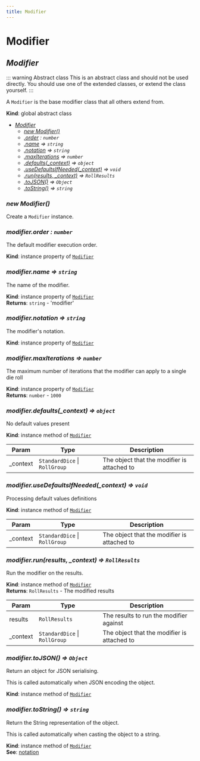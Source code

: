 ```yaml
---
title: Modifier
---
```


# Modifier

<a name="Modifier"></a>

## *Modifier*
::: warning Abstract class
This is an abstract class and should not be used directly.
You should use one of the extended classes, or extend the class yourself.
:::

A `Modifier` is the base modifier class that all others extend from.

**Kind**: global abstract class  

* *[Modifier](#Modifier)*
    * *[new Modifier()](#new_Modifier_new)*
    * *[.order](#Modifier+order) : <code>number</code>*
    * *[.name](#Modifier+name) ⇒ <code>string</code>*
    * *[.notation](#Modifier+notation) ⇒ <code>string</code>*
    * *[.maxIterations](#Modifier+maxIterations) ⇒ <code>number</code>*
    * *[.defaults(_context)](#Modifier+defaults) ⇒ <code>object</code>*
    * *[.useDefaultsIfNeeded(_context)](#Modifier+useDefaultsIfNeeded) ⇒ <code>void</code>*
    * *[.run(results, _context)](#Modifier+run) ⇒ <code>RollResults</code>*
    * *[.toJSON()](#Modifier+toJSON) ⇒ <code>Object</code>*
    * *[.toString()](#Modifier+toString) ⇒ <code>string</code>*

<a name="new_Modifier_new"></a>

### *new Modifier()*
Create a `Modifier` instance.

<a name="Modifier+order"></a>

### *modifier.order : <code>number</code>*
The default modifier execution order.

**Kind**: instance property of [<code>Modifier</code>](#Modifier)  
<a name="Modifier+name"></a>

### *modifier.name ⇒ <code>string</code>*
The name of the modifier.

**Kind**: instance property of [<code>Modifier</code>](#Modifier)  
**Returns**: <code>string</code> - 'modifier'  
<a name="Modifier+notation"></a>

### *modifier.notation ⇒ <code>string</code>*
The modifier's notation.

**Kind**: instance property of [<code>Modifier</code>](#Modifier)  
<a name="Modifier+maxIterations"></a>

### *modifier.maxIterations ⇒ <code>number</code>*
The maximum number of iterations that the modifier can apply to a single die roll

**Kind**: instance property of [<code>Modifier</code>](#Modifier)  
**Returns**: <code>number</code> - `1000`  
<a name="Modifier+defaults"></a>

### *modifier.defaults(_context) ⇒ <code>object</code>*
No default values present

**Kind**: instance method of [<code>Modifier</code>](#Modifier)  

| Param | Type | Description |
| --- | --- | --- |
| _context | <code>StandardDice</code> \| <code>RollGroup</code> | The object that the modifier is attached to |

<a name="Modifier+useDefaultsIfNeeded"></a>

### *modifier.useDefaultsIfNeeded(_context) ⇒ <code>void</code>*
Processing default values definitions

**Kind**: instance method of [<code>Modifier</code>](#Modifier)  

| Param | Type | Description |
| --- | --- | --- |
| _context | <code>StandardDice</code> \| <code>RollGroup</code> | The object that the modifier is attached to |

<a name="Modifier+run"></a>

### *modifier.run(results, _context) ⇒ <code>RollResults</code>*
Run the modifier on the results.

**Kind**: instance method of [<code>Modifier</code>](#Modifier)  
**Returns**: <code>RollResults</code> - The modified results  

| Param | Type | Description |
| --- | --- | --- |
| results | <code>RollResults</code> | The results to run the modifier against |
| _context | <code>StandardDice</code> \| <code>RollGroup</code> | The object that the modifier is attached to |

<a name="Modifier+toJSON"></a>

### *modifier.toJSON() ⇒ <code>Object</code>*
Return an object for JSON serialising.

This is called automatically when JSON encoding the object.

**Kind**: instance method of [<code>Modifier</code>](#Modifier)  
<a name="Modifier+toString"></a>

### *modifier.toString() ⇒ <code>string</code>*
Return the String representation of the object.

This is called automatically when casting the object to a string.

**Kind**: instance method of [<code>Modifier</code>](#Modifier)  
**See**: [notation](#Modifier+notation)  
